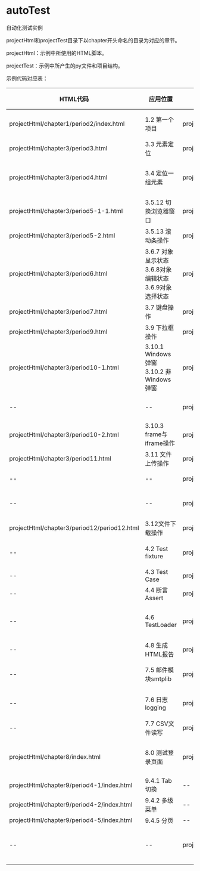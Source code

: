 # autoTest
自动化测试实例

projectHtml和projectTest目录下以chapter开头命名的目录为对应的章节。

projectHtml：示例中所使用的HTML脚本。

projectTest：示例中所产生的py文件和项目结构。

示例代码对应表：

|HTML代码|应用位置|py文件|py文件说明|
|--|--|--|--|
|projectHtml/chapter1/period2/index.html|1.2 第一个项目|projectTest/chapter1/period2/period2.py|第一个项目实例操作|
|projectHtml/chapter3/period3.html|3.3 元素定位|projectTest/chapter3/period3.py|元素定位实例操作|
|projectHtml/chapter3/period4.html|3.4 定位一组元素|projectTest/chapter3/period4.py|定位一组元素，多选框实例操作|
|projectHtml/chapter3/period5-1-1.html|3.5.12 切换浏览器窗口|projectTest/chapter3/period5-1.py|浏览器窗口切换|
|projectHtml/chapter3/period5-2.html|3.5.13 滚动条操作|projectTest/chapter3/period5-2.py|滚动条操作|
|projectHtml/chapter3/period6.html|3.6.7 对象显示状态 3.6.8对象编辑状态 3.6.9对象选择状态|projectTest/chapter3/period6.py|元素显示状态、输入框编辑状态、元素选中状态|
|projectHtml/chapter3/period7.html|3.7 键盘操作|projectTest/chapter3/period7.py|模拟键盘操作|
|projectHtml/chapter3/period9.html|3.9 下拉框操作|projectTest/chapter3/period9.py|下拉框选择元素|
|projectHtml/chapter3/period10-1.html|3.10.1 Windows弹窗 3.10.2 非Windows弹窗|projectTest/chapter3/period10-1.py|windows弹窗操作|
|--|--|projectTest/chapter3/period10-2.py|非windows弹窗操作|
|projectHtml/chapter3/period10-2.html|3.10.3 frame与iframe操作|projectTest/chapter3/period10-3.py|iframe操作|
|projectHtml/chapter3/period11.html|3.11 文件上传操作|projectTest/chapter3/period11-1.py|send_keys文件上传|
|--|--|projectTest/chapter3/period11-2.py|AutoIt工具文件上传|
|--|--|projectTest/chapter3/period11-3.py|WinSpy工具文件上传|
|projectHtml/chapter3/period12/period12.html|3.12文件下载操作|projectTest/chapter3/period12.py|文件下载|
|--|4.2 Test fixture|projectTest/chapter4/period2.py|测试数据的准备与销毁|
|--|4.3 Test Case|projectTest/chapter4/period3.py|测试用例|
|--|4.4 断言 Assert|projectTest/chapter4/period4.py|测试断言|
|--|4.6 TestLoader|projectTest/chapter4/period6/main.py|测试用例添加进测试套件(TestSuit)|
|--|4.8 生成HTML报告|projectTest/chapter4/period8/main.py|HTML报告生成|
|--|7.5 邮件模块smtplib|projectTest/chapter7/period5.py|邮件模块smtplib的使用|
|--|7.6 日志logging|projectTest/chapter7/period6.py|日志logging模块的使用|
|--|7.7 CSV文件读写|projectTest/chapter7/period7/period7.py|CSV文件读写|
|projectHtml/chapter8/index.html|8.0 测试登录页面|projectTest/chapter8|数据驱动目录结构及测试py文件|
|projectHtml/chapter9/period4-1/index.html|9.4.1 Tab切换|--|--|
|projectHtml/chapter9/period4-2/index.html|9.4.2 多级菜单|--|--|
|projectHtml/chapter9/period4-5/index.html|9.4.5 分页|--|--|
|--|--|projectTest/chapter9|PO模型，目录结构及测试py文件|
